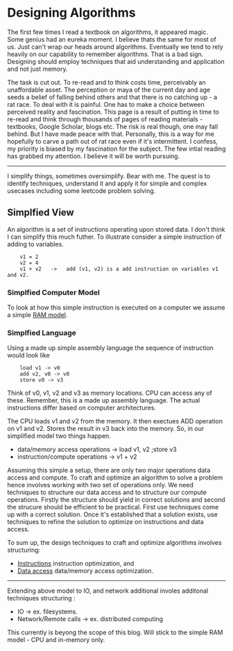 # Designing Algorithms

The first few times I read a textbook on algorithms, it appeared magic. Some genius had an eureka moment. I believe thats the same for most of us. Just can't wrap our heads around algorithms. Eventually we tend to rely heavily on our capability to remember algorithms. That is a bad sign. Designing should employ techniques that aid understanding and application and not just memory. 

The task is cut out. To re-read and to think costs time, perceivably an unaffordable asset. The perception or maya of the current day and age seeds a belief of falling behind others and that there is no catching up - a rat race. To deal with it is painful. One has to make a choice between perceived reality and fascination. This page is a result of putting in time to re-read and think through thousands of pages of reading materials - textbooks, Google Scholar, blogs etc. The risk is real though, one may fall behind. But I have made peace with that. Personally, this is a way for me hopefully to carve a path out of rat race even if it's intermittent. I confess, my priority is biased by my fascination for the subject. The few intial reading has grabbed my attention. I believe it will be worth pursuing.

--- 

I simplify things, sometimes oversimplify. Bear with me. The quest is to identify techniques, understand it and apply it for simple and complex usecases including some leetcode problem solving.

## Simplfied View
An algorithm is a set of instructions operating upon stored data. I don't think I can simplify this much futher. To illustrate consider a simple instruction of adding to variables. 

```
    v1 = 2
    v2 = 4
    v1 + v2   ->   add (v1, v2) is a add instruction on variables v1 and v2.
```

### Simplfied Computer Model
To look at how this simple instruction is executed on a computer we assume a simple [RAM model](RAM.md).


### Simplfied Language
Using a made up simple assembly language the sequence of instruction would look like 

```
    load v1 -> v0       
    add v2, v0 -> v0
    store v0 -> v3
```

Think of v0, v1, v2  and v3 as memory locations. CPU can access any of these. Remember, this is a made up assembly language. The actual instructions differ based on computer architectures.

The CPU loads v1 and v2 from the memory. It then exectues ADD operation on v1 and v2. Stores the result in v3 back into the memory. So, in our simplified model two things happen. 
+ data/memory access operations  -> load v1, v2 ;store v3
+ instruction/compute operations -> v1 + v2

Assuming this simple a setup, there are only two major operations data access and compute. To craft and optimize an algorithm to solve a problem hence involves working with two set of operations only. We need techniques to structure our data access and to structure our compute operations. Firstly the structure should yield in correct solutions and second the strucure should be efficient to be practical. First use techniques come up with a correct solution. Once it's established that a solution exists, use techniques to refine the solution to optimize on instructions and data access.

To sum up, the design techniques to craft and optimize algorithms involves structuring: 
+ [Instructions](instructiondesign/InstructionDesign.md)  instruction optimization, and
+ [Data access](datastructure/README.md)   data/memory access optimization.


--- 

Extending above model to IO, and network additional involes additonal techniques structuring :
+ IO -> ex. filesystems.
+ Network/Remote calls  -> ex. distributed computing

This currently is beyong the scope of this blog. Will stick to the simple RAM model - CPU and in-memory only.